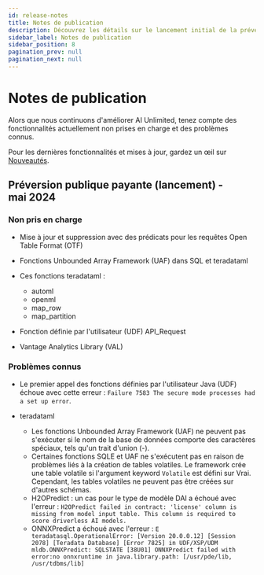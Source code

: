 ```yaml
---
id: release-notes
title: Notes de publication
description: Découvrez les détails sur le lancement initial de la préversion publique payante.
sidebar_label: Notes de publication
sidebar_position: 8
pagination_prev: null
pagination_next: null
---
```


# Notes de publication

Alors que nous continuons d'améliorer AI Unlimited, tenez compte des fonctionnalités actuellement non prises en charge et des problèmes connus. 

Pour les dernières fonctionnalités et mises à jour, gardez un œil sur [Nouveautés](./index.md).


## Préversion publique payante (lancement) - mai 2024

### Non pris en charge

- Mise à jour et suppression avec des prédicats pour les requêtes Open Table Format (OTF)
  
- Fonctions Unbounded Array Framework (UAF) dans SQL et teradataml
  
- Ces fonctions teradataml :
  - automl 
  - openml  
  - map_row 
  - map_partition

- Fonction définie par l'utilisateur (UDF) API_Request

- Vantage Analytics Library (VAL)

### Problèmes connus

- Le premier appel des fonctions définies par l'utilisateur Java (UDF) échoue avec cette erreur : `Failure 7583 The secure mode processes had a set up error`.

- teradataml
  - Les fonctions Unbounded Array Framework (UAF) ne peuvent pas s'exécuter si le nom de la base de données comporte des caractères spéciaux, tels qu'un trait d'union (-). 
  - Certaines fonctions SQLE et UAF ne s'exécutent pas en raison de problèmes liés à la création de tables volatiles. Le framework crée une table volatile si l'argument keyword `Volatile` est défini sur Vrai. Cependant, les tables volatiles ne peuvent pas être créées sur d'autres schémas.
  - H2OPredict : un cas pour le type de modèle DAI a échoué avec l'erreur : `H2OPredict failed in contract: 'license' column is missing from model input table. This column is required to score driverless AI models.`
  - ONNXPredict a échoué avec l'erreur : `E teradatasql.OperationalError: [Version 20.0.0.12] [Session 2078] [Teradata Database] [Error 7825] in UDF/XSP/UDM mldb.ONNXPredict: SQLSTATE [38U01] ONNXPredict failed with error:no onnxruntime in java.library.path: [/usr/pde/lib, /usr/tdbms/lib]`